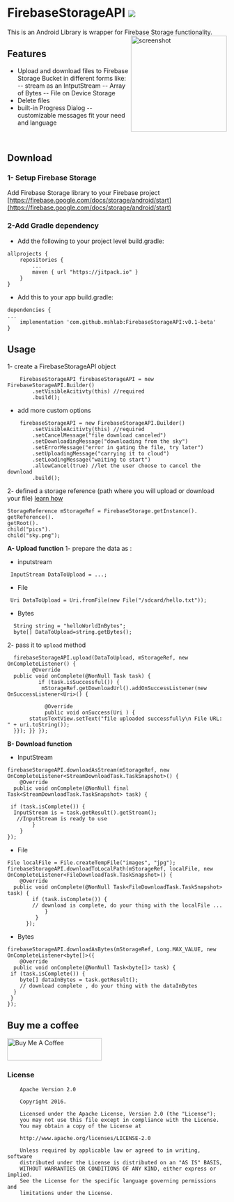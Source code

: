 
# FirebaseStorageAPI [![](https://jitpack.io/v/mshlab/FirebaseStorageAPI.svg)](https://jitpack.io/#mshlab/FirebaseStorageAPI)

This is an Android Library is wrapper for Firebase Storage functionality.
<img src="https://github.com/mshlab/FirebaseStorageAPI/readme/readme_demo.gif" alt="screenshot" width="220" align="right">

## Features
- Upload and download files to Firebase Storage Bucket in different forms like:
 --  stream as an IntputStream
-- Array of Bytes
-- File on Device Storage 
- Delete files
- built-in Progress Dialog
-- customizable messages fit your need and language  
<br>




## Download
### 1- Setup Firebase Storage 
Add Firebase Storage library to your Firebase project
[https://firebase.google.com/docs/storage/android/start](https://firebase.google.com/docs/storage/android/start)
### 2-Add Gradle dependency
- Add the following to your project level build.gradle:
~~~
allprojects {
	repositories {
		...
		maven { url "https://jitpack.io" }
	}
}
~~~
- Add this to your app build.gradle:
~~~
dependencies {
...
	implementation 'com.github.mshlab:FirebaseStorageAPI:v0.1-beta'
}

~~~
## Usage
1- create a FirebaseStorageAPI object
~~~
    FirebaseStorageAPI firebaseStorageAPI = new FirebaseStorageAPI.Builder()  
        .setVisibleAcitivty(this) //required  
        .build();
~~~


- add more custom options
~~~ 
    firebaseStorageAPI = new FirebaseStorageAPI.Builder()  
        .setVisibleAcitivty(this) //required  
		.setCancelMessage("file download canceled") 
		.setDownloadingMessage("downloading from the sky")
		.setErrorMessage("error in gating the file, try later") 
		.setUploadingMessage("carrying it to cloud")
		.setLoadingMessage("waiting to start")
		.allowCancel(true) //let the user choose to cancel the download  
		.build();
~~~

2- defined a storage reference (path where you will upload or download your file) [learn how](https://firebase.google.com/docs/storage/android/create-reference)
~~~
StorageReference mStorageRef = FirebaseStorage.getInstance().
getReference().
getRoot().
child("pics").
child("sky.png");
~~~
**A- Upload function**
1- prepare the data as :
- inputstream
~~~
 InputStream DataToUpload = ...;  
~~~

- File
~~~
 Uri DataToUpload = Uri.fromFile(new File("/sdcard/hello.txt"));
~~~

- Bytes
~~~
  String string = "helloWorldInBytes";
  byte[] DataToUpload=string.getBytes();
~~~    
2- pass it to `upload` method
~~~
  firebaseStorageAPI.upload(DataToUpload, mStorageRef, new OnCompleteListener() {  
        @Override  
  public void onComplete(@NonNull Task task) {  
          if (task.isSuccessful()) {  
           mStorageRef.getDownloadUrl().addOnSuccessListener(new OnSuccessListener<Uri>() {  
           
            @Override  
			public void onSuccess(Uri ) {  
       statusTextView.setText("file uploaded successfully\n File URL: " + uri.toString());  
  }}); }} });  
~~~

**B- Download function**
- InputStream
~~~
firebaseStorageAPI.downloadAsStream(mStorageRef, new OnCompleteListener<StreamDownloadTask.TaskSnapshot>() {  
    @Override  
  public void onComplete(@NonNull final Task<StreamDownloadTask.TaskSnapshot> task) {  
       
 if (task.isComplete()) {  
  InputStream is = task.getResult().getStream();  
   //InputStream is ready to use  
		}  
    }  
});
~~~

- File
~~~
File localFile = File.createTempFile("images", "jpg");  
firebaseStorageAPI.downloadToLocalPath(mStorageRef, localFile, new OnCompleteListener<FileDownloadTask.TaskSnapshot>() {  
    @Override  
  public void onComplete(@NonNull Task<FileDownloadTask.TaskSnapshot> task) {  
        if (task.isComplete()) {  
        // download is complete, do your thing with the localFile ... 
            } 
         }
      });
~~~
-  Bytes
~~~
firebaseStorageAPI.downloadAsBytes(mStorageRef, Long.MAX_VALUE, new OnCompleteListener<byte[]>({  
    @Override  
  public void onComplete(@NonNull Task<byte[]> task) {  
 if (task.isComplete()) {
    byte[] dataInBytes = task.getResult();  
	// download complete , do your thing with the dataInBytes
  } 
 }  
});
~~~






## Buy me a coffee
<a href="https://www.buymeacoffee.com/mshlab" target="_blank"><img src="https://cdn.buymeacoffee.com/buttons/lato-orange.png" alt="Buy Me A Coffee" style="height: 51px !important;width: 217px !important;" ></a> 
### License
~~~
    Apache Version 2.0

    Copyright 2016.

    Licensed under the Apache License, Version 2.0 (the "License");
    you may not use this file except in compliance with the License.
    You may obtain a copy of the License at

    http://www.apache.org/licenses/LICENSE-2.0

    Unless required by applicable law or agreed to in writing, software
    distributed under the License is distributed on an "AS IS" BASIS,
    WITHOUT WARRANTIES OR CONDITIONS OF ANY KIND, either express or implied.
    See the License for the specific language governing permissions and
    limitations under the License.
~~~
